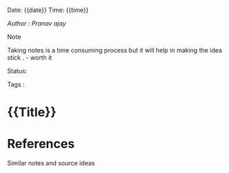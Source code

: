 Date: {{date}}     Time: {{time}}

*Author : Pranav ajay*

> [!NOTE]
> Taking notes is  a time consuming process but it will help in making the idea stick . - worth it 
> 
> 

Status:

Tags : 

# {{Title}}






# References
Similar notes and source ideas


